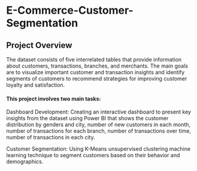# **E-Commerce-Customer-Segmentation**

## Project Overview

The dataset consists of five interrelated tables that provide information about customers, transactions, branches, and merchants. The main goals are to visualize important customer and transaction insights and identify segments of customers to recommend strategies for improving customer loyalty and satisfaction.

#### This project involves two main tasks:

Dashboard Development: Creating an interactive dashboard to present key insights from the dataset using Power BI that shows the customer distribution by genders and city, number of new customers in each month, number of transactions for each branch, number of transactions over time, number of transactions in each city.

Customer Segmentation: Using K-Means unsupervised clustering machine learning technique to segment customers based on their behavior and demographics.


